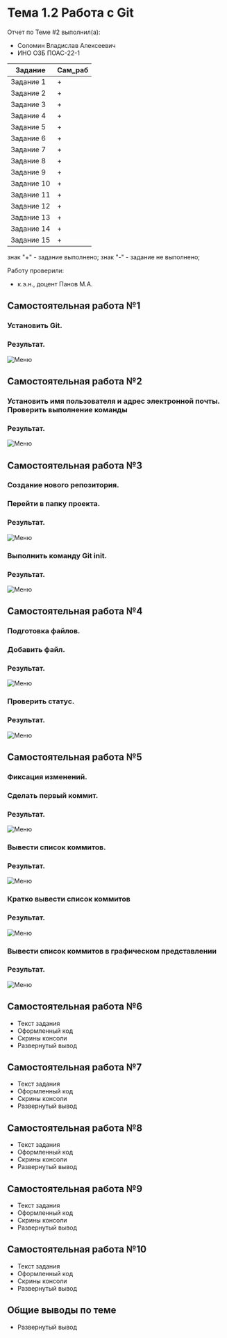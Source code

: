# Тема 1.2 Работа с Git
Отчет по Теме #2 выполнил(а):
- Соломин Владислав Алексеевич
- ИНО ОЗБ ПОАС-22-1

| Задание | Сам_раб |
| ------ | ------ |
| Задание 1 | + |
| Задание 2 | + |
| Задание 3 | + |
| Задание 4 | + |
| Задание 5 | + |
| Задание 6 | + |
| Задание 7 | + |
| Задание 8 | + |
| Задание 9 | + |
| Задание 10 | + |
| Задание 11 | + |
| Задание 12 | + |
| Задание 13 | + |
| Задание 14 | + |
| Задание 15 | + |

знак "+" - задание выполнено; знак "-" - задание не выполнено;

Работу проверили:
- к.э.н., доцент Панов М.А.

## Самостоятельная работа №1
### Установить Git.
### Результат.
![Меню](https://github.com/Riko-admin/education/blob/Тема_1.2/pic/Установка.png)
## Самостоятельная работа №2
### Установить имя пользователя и адрес электронной почты. Проверить выполнение команды
### Результат.
![Меню](https://github.com/Riko-admin/education/blob/Тема_1.2/pic/Настройка1.png)
## Самостоятельная работа №3
### Создание нового репозитория.
### Перейти в папку проекта.
### Результат.
![Меню](https://github.com/Riko-admin/education/blob/Тема_1.2/pic/Переход.png)
### Выполнить команду Git init.
### Результат.
![Меню](https://github.com/Riko-admin/education/blob/Тема_1.2/pic/init.png)
## Самостоятельная работа №4
### Подготовка файлов.
### Добавить файл.
### Результат.
![Меню](https://github.com/Riko-admin/education/blob/Тема_1.2/pic/add.png)
### Проверить статус.
### Результат.
![Меню](https://github.com/Riko-admin/education/blob/Тема_1.2/pic/status.png)
## Самостоятельная работа №5
### Фиксация изменений.
### Сделать первый коммит.
### Результат.
![Меню](https://github.com/Riko-admin/education/blob/Тема_1.2/pic/commit.png)
### Вывести список коммитов.
### Результат.
![Меню](https://github.com/Riko-admin/education/blob/Тема_1.2/pic/log.png)
### Кратко вывести список коммитов 
### Результат.
![Меню](https://github.com/Riko-admin/education/blob/Тема_1.2/pic/output.png)
### Вывести список коммитов в графическом представлении
### Результат.
![Меню](https://github.com/Riko-admin/education/blob/Тема_1.2/pic/graph.png)
## Самостоятельная работа №6
- Текст задания
- Оформленный код
- Скрины консоли
- Развернутый вывод
  
## Самостоятельная работа №7
- Текст задания
- Оформленный код
- Скрины консоли
- Развернутый вывод
  
## Самостоятельная работа №8
- Текст задания
- Оформленный код
- Скрины консоли
- Развернутый вывод
  
## Самостоятельная работа №9
- Текст задания
- Оформленный код
- Скрины консоли
- Развернутый вывод
  
## Самостоятельная работа №10
- Текст задания
- Оформленный код
- Скрины консоли
- Развернутый вывод

## Общие выводы по теме
- Развернутый вывод
